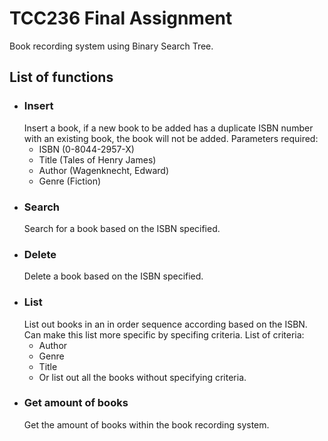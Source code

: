 # TCC236 Final Assignment
Book recording system using Binary Search Tree.
## List of functions
- ### Insert
    Insert a book, if a new book to be added has a duplicate ISBN number with an existing book, the book will not be added. Parameters required:
    - ISBN (0-8044-2957-X)
    - Title (Tales of Henry James)
    - Author (Wagenknecht, Edward)
    - Genre (Fiction)
- ### Search
    Search for a book based on the ISBN specified.
- ### Delete
    Delete a book based on the ISBN specified.
- ### List
    List out books in an in order sequence according based on the ISBN. Can make this list more specific by specifing criteria. List of criteria:
    - Author
    - Genre
    - Title
    - Or list out all the books without specifying criteria.
- ### Get amount of books
    Get the amount of books within the book recording system.
